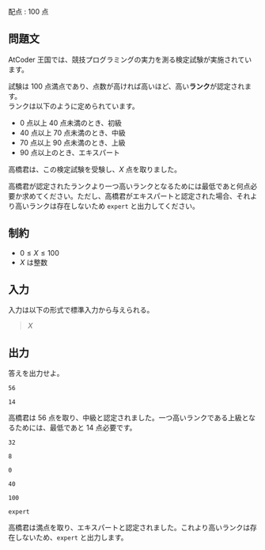 配点 : $100$ 点

## 問題文

AtCoder 王国では、競技プログラミングの実力を測る検定試験が実施されています。

試験は $100$ 点満点であり、点数が高ければ高いほど、高い**ランク**が認定されます。<br>
ランクは以下のように定められています。

- $0$ 点以上 $40$ 点未満のとき、初級
- $40$ 点以上 $70$ 点未満のとき、中級
- $70$ 点以上 $90$ 点未満のとき、上級
- $90$ 点以上のとき、エキスパート

高橋君は、この検定試験を受験し、$X$ 点を取りました。  

高橋君が認定されたランクより一つ高いランクとなるためには最低であと何点必要か求めてください。ただし、高橋君がエキスパートと認定された場合、それより高いランクは存在しないため `expert` と出力してください。  

## 制約

- $0 \leq X \leq 100$
- $X$ は整数

## 入力

入力は以下の形式で標準入力から与えられる。

> $X$

## 出力

答えを出力せよ。

```input1
56
```

```output1
14
```

高橋君は $56$ 点を取り、中級と認定されました。一つ高いランクである上級となるためには、最低であと $14$ 点必要です。

```input2
32
```

```output2
8
```

```input3
0
```

```output3
40
```

```input4
100
```

```output4
expert
```

高橋君は満点を取り、エキスパートと認定されました。これより高いランクは存在しないため、`expert` と出力します。